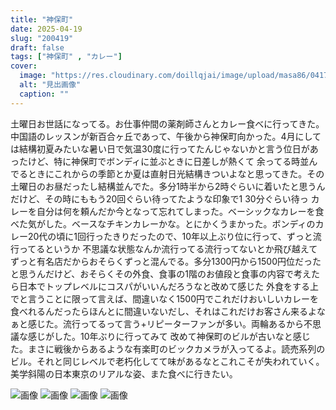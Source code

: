 ```yaml
---
title: "神保町"
date: 2025-04-19
slug: "200419"
draft: false
tags: ["神保町" , "カレー"]
cover:
  image: "https://res.cloudinary.com/doillqjai/image/upload/masa86/0417/008.webp"
  alt: "見出画像"
  caption: ""
---
```


土曜日お世話になってる。お仕事仲間の薬剤師さんとカレー食べに行ってきた。中国語のレッスンが新百合ヶ丘であって、午後から神保町向かった。4月にしては結構初夏みたいな暑い日で気温30度に行ってたんじゃないかと言う位日があったけど、特に神保町でボンディに並ぶときに日差しが熱くて 余ってる時並んでるときにこれからの季節とか夏は直射日光結構きついよなと思ってきた。その土曜日のお昼だったし結構並んでた。多分1時半から2時ぐらいに着いたと思うんだけど、その時にももう20回ぐらい待ってたような印象で1 30分ぐらい待っ カレーを自分は何を頼んだか今となって忘れてしまった。ベーシックなカレーを食べた気がした。ベースなチキンカレーかな。とにかくうまかった。ボンディのカレー20代の頃に1回行ったきりだったので、10年以上ぶり位に行って、ずっと流行ってるというか 不思議な状態なんか流行ってる流行ってないとか飛び越えてずっと有名店だからおそらくずっと混んでる。多分1300円から1500円位だったと思うんだけど、おそらくその外食、食事の1階のお値段と食事の内容で考えたら日本でトップレベルにコスパがいいんだろうなと改めて感じた 外食をする上でと言うことに限って言えば、間違いなく1500円でこれだけおいしいカレーを食べれるんだったらほんとに間違いないだし、それはこれだけお客さん来るよなぁと感じた。流行ってるって言う+リピーターファンが多い。両輪あるから不思議な感じがした。10年ぶりに行ってみて 改めて神保町のビルが古いなと感じた。まさに戦後からあるような有楽町のビックカメラが入ってるよ。読売系列のビル。それと同じレベルで老朽化してて味があるなとこれこそが失われていく。美学斜陽の日本東京のリアルな姿、また食べに行きたい。

![画像](https://res.cloudinary.com/doillqjai/image/upload/masa86/0417/008.webp)
![画像](https://res.cloudinary.com/doillqjai/image/upload/masa86/0417/009.webp)
![画像](https://res.cloudinary.com/doillqjai/image/upload/masa86/0417/010.webp)
![画像](https://res.cloudinary.com/doillqjai/image/upload/masa86/0417/011.webp)
